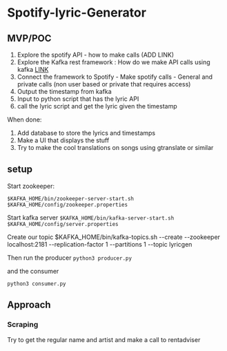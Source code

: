 # Spotify-lyric-Generator

## MVP/POC
1. Explore the spotify API - how to make calls (ADD LINK)
2. Explore the Kafka rest framework : How do we make API calls using kafka [LINK](https://www.instaclustr.com/making-api-requests-with-the-kafka-rest-proxy/)
3. Connect the framework to Spotify - Make spotify calls - General and private calls (non user based or private that requires access)
4. Output the timestamp from kafka
5. Input to python script that has the lyric API
6. call the lyric script and get the lyric given the timestamp 

When done:
1. Add database to store the lyrics and timestamps
2. Make a UI that displays the stuff
3. Try to make the cool translations on songs using gtranslate or similar

    

## setup
Start zookeeper: 

`$KAFKA_HOME/bin/zookeeper-server-start.sh $KAFKA_HOME/config/zookeeper.properties`


Start kafka server
`$KAFKA_HOME/bin/kafka-server-start.sh $KAFKA_HOME/config/server.properties`

Create our topic
$KAFKA_HOME/bin/kafka-topics.sh --create --zookeeper localhost:2181 --replication-factor 1 --partitions 1
--topic lyricgen

Then run the producer
`python3 producer.py`

and the consumer 

`python3 consumer.py`

## Approach
### Scraping
Try to get the regular name and artist and make a call to rentadviser
